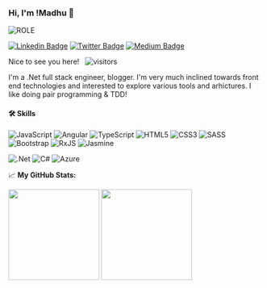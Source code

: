 ### Hi, I'm !Madhu 👋 
![ROLE](https://img.shields.io/badge/SENIOR%20DEVELOPMENT%20ENGINEER-KONGSBERG%20DIGITAL-red)

[![Linkedin Badge](https://img.shields.io/badge/-LinkedIn-0e76a8?style=flat-square&logo=Linkedin&logoColor=white)](https://www.linkedin.com/in/madhusuthanan-b/)
[![Twitter Badge](https://img.shields.io/badge/-Twitter-00acee?style=flat-square&logo=Twitter&logoColor=white)](https://twitter.com/madhuddeveloper)
[![Medium Badge](https://img.shields.io/badge/medium-%2312100E.svg?&style=for-square&logo=medium&logoColor=white)](https://madhub081011.medium.com/)


Nice to see you here! &nbsp; ![visitors](https://visitor-badge.glitch.me/badge?page_id=${Madhusuthanan-B}.${Madhusuthanan-B})

I'm a .Net full stack engineer, blogger. I'm very much inclined towards front end technologies and interested to explore various tools and arhictures. I like doing pair programming & TDD!

#### 🛠 Skills
![JavaScript](https://img.shields.io/badge/javascript-%23323330.svg?style=for-the-badge&logo=javascript&logoColor=%23F7DF1E)
![Angular](https://img.shields.io/badge/angular-%23DD0031.svg?style=for-the-badge&logo=angular&logoColor=white)
![TypeScript](https://img.shields.io/badge/typescript-%23007ACC.svg?style=for-the-badge&logo=typescript&logoColor=white)
![HTML5](https://img.shields.io/badge/html5-%23E34F26.svg?style=for-the-badge&logo=html5&logoColor=white)
![CSS3](https://img.shields.io/badge/css3-%231572B6.svg?style=for-the-badge&logo=css3&logoColor=white)
![SASS](https://img.shields.io/badge/SASS-hotpink.svg?style=for-the-badge&logo=SASS&logoColor=white)
![Bootstrap](https://img.shields.io/badge/bootstrap-%23563D7C.svg?style=for-the-badge&logo=bootstrap&logoColor=white)
![RxJS](https://img.shields.io/badge/rxjs-%23B7178C.svg?style=for-the-badge&logo=reactivex&logoColor=white)
![Jasmine](https://img.shields.io/badge/jasmine-%238A4182.svg?style=for-the-badge&logo=jasmine&logoColor=white)

![.Net](https://img.shields.io/badge/.NET-5C2D91?style=for-the-badge&logo=.net&logoColor=white)
![C#](https://img.shields.io/badge/c%23-%23239120.svg?style=for-the-badge&logo=c-sharp&logoColor=white)
![Azure](https://img.shields.io/badge/azure-%230072C6.svg?style=for-the-badge&logo=azure-devops&logoColor=white)


📈 **My GitHub Stats:**
<p>
<img height="180em" src="https://github-readme-stats.vercel.app/api?username=Madhusuthanan-B&show_icons=true&hide_border=true&&count_private=true&include_all_commits=true"/>
<img height="180em" src="https://github-readme-stats.vercel.app/api/top-langs/?username=Madhusuthanan-B&show_icons=true&hide_border=true&layout=compact&langs_count=10"/>
</p>

<!--
**Madhusuthanan-B/Madhusuthanan-B** is a ✨ _special_ ✨ repository because its `README.md` (this file) appears on your GitHub profile.

Here are some ideas to get you started:

- 🔭 I’m currently working on ...
- 🌱 I’m currently learning ...
- 👯 I’m looking to collaborate on ...
- 🤔 I’m looking for help with ...
- 💬 Ask me about ...
- 📫 How to reach me: ...
- 😄 Pronouns: ...
- ⚡ Fun fact: ...
-->
